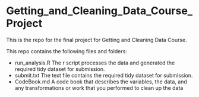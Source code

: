 # Getting_and_Cleaning_Data_Course_Project
This is the repo for the final project for Getting and Cleaning Data Course.

This repo contains the following files and folders:

* run_analysis.R The r script processes the data and generated the required tidy dataset for submission.
* submit.txt The text file contains the required tidy dataset for submission.
* CodeBook.md  A code book that describes the variables, the data, and any transformations or work that you performed to clean up the data

